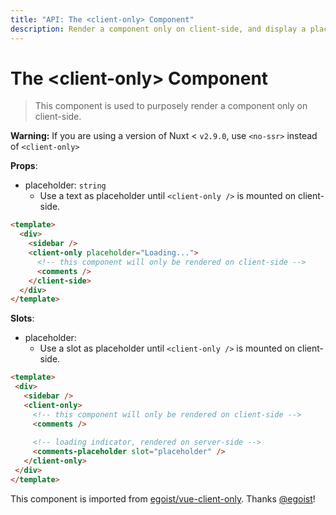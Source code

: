 ```yaml
---
title: "API: The <client-only> Component"
description: Render a component only on client-side, and display a placeholder text on server-side.
---
```


# The &lt;client-only&gt; Component

> This component is used to purposely render a component only on client-side.


<div class="Alert Alert--orange">

**Warning:** If you are using a version of Nuxt < `v2.9.0`, use `<no-ssr>` instead of `<client-only>`

</div>


**Props**:
- placeholder: `string`
  - Use a text as placeholder until `<client-only />` is mounted on client-side.

```html
<template>
  <div>
    <sidebar />
    <client-only placeholder="Loading...">
      <!-- this component will only be rendered on client-side -->
      <comments />
    </client-side>
  </div>
</template>
```

**Slots**:

- placeholder:
  - Use a slot as placeholder until `<client-only />` is mounted on client-side.
 
 ```html
<template>
  <div>
    <sidebar />
    <client-only>
      <!-- this component will only be rendered on client-side -->
      <comments />
  
      <!-- loading indicator, rendered on server-side -->
      <comments-placeholder slot="placeholder" />
    </client-only>
  </div>
</template>
```

This component is imported from [egoist/vue-client-only](https://github.com/egoist/vue-client-only). Thanks [@egoist](https://github.com/egoist)!
